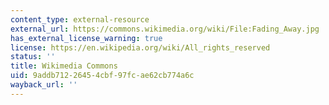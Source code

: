 ```yaml
---
content_type: external-resource
external_url: https://commons.wikimedia.org/wiki/File:Fading_Away.jpg
has_external_license_warning: true
license: https://en.wikipedia.org/wiki/All_rights_reserved
status: ''
title: Wikimedia Commons
uid: 9addb712-2645-4cbf-97fc-ae62cb774a6c
wayback_url: ''
---
```

